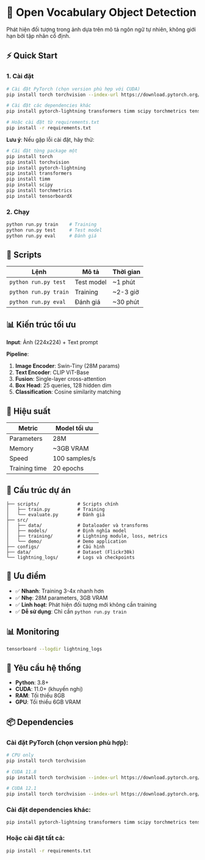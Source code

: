 # 🎯 Open Vocabulary Object Detection

Phát hiện đối tượng trong ảnh dựa trên mô tả ngôn ngữ tự nhiên, không giới hạn bởi tập nhãn cố định.

## ⚡ Quick Start

### 1. Cài đặt
```bash
# Cài đặt PyTorch (chọn version phù hợp với CUDA)
pip install torch torchvision --index-url https://download.pytorch.org/whl/cu118

# Cài đặt các dependencies khác
pip install pytorch-lightning transformers timm scipy torchmetrics tensorboardX

# Hoặc cài đặt từ requirements.txt
pip install -r requirements.txt
```

**Lưu ý**: Nếu gặp lỗi cài đặt, hãy thử:
```bash
# Cài đặt từng package một
pip install torch
pip install torchvision
pip install pytorch-lightning
pip install transformers
pip install timm
pip install scipy
pip install torchmetrics
pip install tensorboardX
```

### 2. Chạy
```bash
python run.py train    # Training
python run.py test     # Test model
python run.py eval     # Đánh giá
```

## 🚀 Scripts

| Lệnh | Mô tả | Thời gian |
|------|-------|-----------|
| `python run.py test` | Test model | ~1 phút |
| `python run.py train` | Training | ~2-3 giờ |
| `python run.py eval` | Đánh giá | ~30 phút |

## 📊 Kiến trúc tối ưu

**Input**: Ảnh (224x224) + Text prompt

**Pipeline**:
1. **Image Encoder**: Swin-Tiny (28M params)
2. **Text Encoder**: CLIP ViT-Base
3. **Fusion**: Single-layer cross-attention
4. **Box Head**: 25 queries, 128 hidden dim
5. **Classification**: Cosine similarity matching

## 🎯 Hiệu suất

| Metric | Model tối ưu |
|--------|--------------|
| Parameters | 28M |
| Memory | ~3GB VRAM |
| Speed | 100 samples/s |
| Training time | 20 epochs |

## 📁 Cấu trúc dự án

```
├── scripts/              # Scripts chính
│   ├── train.py          # Training
│   └── evaluate.py       # Đánh giá
├── src/
│   ├── data/             # Dataloader và transforms
│   ├── models/           # Định nghĩa model
│   ├── training/         # Lightning module, loss, metrics
│   └── demo/             # Demo application
├── configs/              # Cấu hình
├── data/                 # Dataset (Flickr30k)
└── lightning_logs/       # Logs và checkpoints
```

## 🎯 Ưu điểm

- ✅ **Nhanh**: Training 3-4x nhanh hơn
- ✅ **Nhẹ**: 28M parameters, 3GB VRAM
- ✅ **Linh hoạt**: Phát hiện đối tượng mới không cần training
- ✅ **Dễ sử dụng**: Chỉ cần `python run.py train`

## 📊 Monitoring

```bash
tensorboard --logdir lightning_logs
```

## 🔧 Yêu cầu hệ thống

- **Python**: 3.8+
- **CUDA**: 11.0+ (khuyến nghị)
- **RAM**: Tối thiểu 8GB
- **GPU**: Tối thiểu 6GB VRAM

## 📦 Dependencies

### Cài đặt PyTorch (chọn version phù hợp):
```bash
# CPU only
pip install torch torchvision

# CUDA 11.8
pip install torch torchvision --index-url https://download.pytorch.org/whl/cu118

# CUDA 12.1
pip install torch torchvision --index-url https://download.pytorch.org/whl/cu121
```

### Cài đặt dependencies khác:
```bash
pip install pytorch-lightning transformers timm scipy torchmetrics tensorboardX
```

### Hoặc cài đặt tất cả:
```bash
pip install -r requirements.txt
```